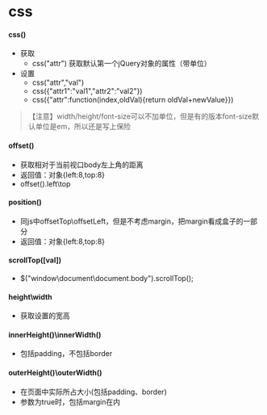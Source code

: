 # css
#### css()
- 获取
  - css("attr")     获取默认第一个jQuery对象的属性（带单位）
- 设置
  - css("attr","val")
  - css({"attr1":"val1","attr2":"val2"})
  - css({"attr":function(index,oldVal){return oldVal+newValue}})

>【注意】width/height/font-size可以不加单位，但是有的版本font-size默认单位是em，所以还是写上保险

#### offset()
- 获取相对于当前视口body左上角的距离
- 返回值：对象{left:8,top:8}   
- offset().left\top

#### position()		
- 同js中offsetTop\offsetLeft，但是不考虑margin，把margin看成盒子的一部分
- 返回值：对象{left:8,top:8}     

#### scrollTop([val])
- $("window\document\document.body").scrollTop();

#### height\width
- 获取设置的宽高

#### innerHeight()\innerWidth()
- 包括padding，不包括border

#### outerHeight()\outerWidth()
- 在页面中实际所占大小(包括padding、border)
- 参数为true时，包括margin在内
